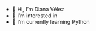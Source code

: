 - 👋 Hi, I’m Diana Vélez
- 👀 I’m interested in 
- 🌱 I’m currently learning Python


<!---
DianaaVelez/DianaaVelez is a ✨ special ✨ repository because its `README.md` (this file) appears on your GitHub profile.
You can click the Preview link to take a look at your changes.
--->
